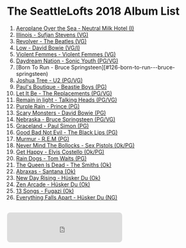 # The SeattleLofts 2018 Album List
1. [Aeroplane Over the Sea - Neutral Milk Hotel (I)](#17-in-the-aeroplane-over-the-sea---neutral-milk-hotel)
1. [Illinois - Sufjan Stevens (VG)](#121-illinois---sufjan-stevens)
1. [Revolver - The Beatles (VG)](#114-revolver---the-beatles)
2. [Low - David Bowie (VG/I)](#11-low---david-bowie)
4. [Violent Femmes - Violent Femmes (VG)](#112-violent-femmes---violent-femmes)
4. [Daydream Nation - Sonic Youth (PG/VG)](#118-daydream-nation---sonic-youth)
7. [Born To Run - Bruce Springsteen][#126-born-to-run---bruce-springsteen)
7. [Joshua Tree - U2 (PG/VG)](#113-joshua-tree---u2)
7. [Paul's Boutique - Beastie Boys (PG)](#18-pauls-boutique---beastie-boys)
10. [Let It Be - The Replacements (PG/VG)](#119-let-it-be---the-replacements)
7. [Remain in light - Talking Heads (PG/VG)](#115-remain-in-light---talking-heads)
7. [Purple Rain - Prince (PG)](#116-purple-rain---prince)
6. [Scary Monsters - David Bowie (PG)](#19-scary-monsters--david-bowie)
9. [Nebraska - Bruce Springsteen (PG/VG)](#111-nebraska---bruce-springsteen)
11. [Graceland - Paul Simon (PG)](#110-graceland---paul-simon)
12. [Good Bad Not Evil - The Black Lips (PG)](#13-good-bad-not-evil---the-black-lips)
13. [Murmur - R.E.M (PG)](#117-murmur---rem)
13. [Never Mind The Bollocks - Sex Pistols (Ok/PG)](#125-never-mind-the-bollocks---sex-pistols)
13. [Get Happy - Elvis Costello (Ok/PG)](#124-get-happy---elvis-costello)
13. [Rain Dogs - Tom Waits (PG)](#122-rain-dogs---tom-waits)
12. [The Queen Is Dead - The Smiths (Ok)](#120-the-queen-is-dead---the-smiths)
14. [Abraxas - Santana (Ok)](#123-abraxas---santana)
15. [New Day Rising - Hüsker Du (Ok)](#16-new-day-rising---hüsker-du)
16. [Zen Arcade - Hüsker Du (Ok)](#15-zen-arcade---hüsker-du)
17. [13 Songs - Fugazi (Ok)](#16-13-songs---fugazi)
18. [Everything Falls Apart - Hüsker Du (NG)](#14-everything-falls-apart---hüsker-du)
<br/>
<iframe src="https://open.spotify.com/embed/user/1226088349/playlist/0stPoUSo8QaT2TihrKpns1" width="300" height="78" frameborder="0" allowtransparency="true" style="border-radius:8px"></iframe>
